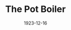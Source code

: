 ---
title: The Pot Boiler
date: 1923-12-16
closing_date: 
layout: productions
featured_image: 
image_caption:
image_credit:
playbill:
category:
Theatre: Theatre Jacksonville
cast:
  Mr. Ruler: Carl Bohenberger
  Mrs. Pencil: Dore' Beauchamp-Nobbs
  Miss Ivory: Kathryn FitzSimmons
  Woulby: Kingston Newman
  Mr. Inkwell: Philip Devlin
  Thomas Pinikles, Sud: Philip S. May
  Mr. Ivory: Ted Silber
crew:
  Director: Birsa Shepard
  First Stage Hand: Cecil Batchelder
  Stage Setting Assistant 1: Charlotte Bowden Perry
  Stage Settings: Dick Grether
  Props: Helen Mullikin
  Stage Setting Assistant 2: James Spencer
  Second Stage Hand: Wm. Rodeheaver
understudies: 
orchestra:
external_links:
---